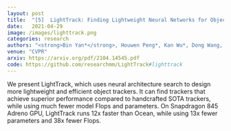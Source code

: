 ```yaml
---
layout: post
title:  "[5]  LightTrack: Finding Lightweight Neural Networks for Object Tracking via One-Shot Architecture Search"
date:   2021-04-29
image: /images/lighttrack.png
categories: research
authors: "<strong>Bin Yan*</strong>, Houwen Peng*, Kan Wu*, Dong Wang, Jianlong Fu, Huchuan Lu"
venue: "CVPR"
arxiv: https://arxiv.org/pdf/2104.14545.pdf
code: https://github.com/researchmm/LightTrack#lighttrack
---
```


We present LightTrack, which uses neural architecture search to design more lightweight and efficient object trackers. It can find trackers that achieve superior performance compared to handcrafted SOTA trackers, while using much fewer model Flops and parameters. On Snapdragon 845 Adreno GPU, LightTrack runs 12x faster than Ocean, while using 13x fewer parameters and 38x fewer Flops. 
